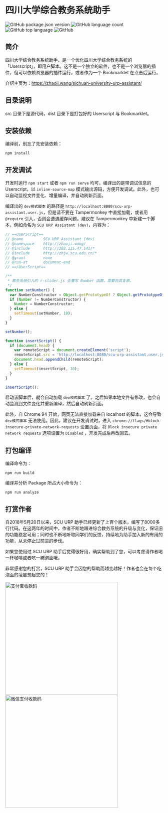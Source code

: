 # 四川大学综合教务系统助手

![GitHub package.json version](https://img.shields.io/github/package-json/v/frederick-wang/scu-urp-assistant)
![GitHub language count](https://img.shields.io/github/languages/count/frederick-wang/scu-urp-assistant)
![GitHub top language](https://img.shields.io/github/languages/top/frederick-wang/scu-urp-assistant)
![GitHub](https://img.shields.io/github/license/frederick-wang/scu-urp-assistant)

## 简介

四川大学综合教务系统助手，是一个优化四川大学综合教务系统的「Userscript」，即用户脚本。这不是一个独立的软件，也不是一个浏览器的插件，但可以依赖浏览器的插件运行，或者作为一个 Bookmarklet 在点击后运行。

介绍主页为：https://zhaoji.wang/sichuan-university-urp-assistant/

## 目录说明

src 目录下是源代码，dist 目录下是打包好的 Userscript 与 Bookmarklet。

## 安装依赖

编译前，别忘了先安装依赖：

```
npm install
```

## 开发调试

开发时运行 `npm start` 或者 `npm run serve` 均可，编译出的是带调试信息的 Userscript，以 `inline-source-map` 模式输出源码，方便开发调试。此外，也可以自动监视文件变化、增量编译，并自动刷新页面。

编译出的 `dev模式脚本` 的路径是 `http://localhost:8080/scu-urp-assistant.user.js`，但是请不要在 Tampermonkey 中直接加载，或者用 `@require` 引入，否则会遭遇缓存问题。建议在 Tampermonkey 中新建一个脚本，例如命名为 `SCU URP Assistant (dev)`，内容为：

```js
// ==UserScript==
// @name         SCU URP Assistant (dev)
// @namespace    http://zhaoji.wang/
// @include      http://202.115.47.141/*
// @include      http://zhjw.scu.edu.cn/*
// @grant        none
// @run-at       document-end
// ==/UserScript==

/**
 * 教务系统引入的 r-slider.js 会重写 Number 函数，需要将其复原。
 */
function setNumber() {
  var NumberConstructor = Object.getPrototypeOf ? Object.getPrototypeOf(0).constructor : (0).__proto__.constructor;
  if (Number != NumberConstructor) {
    Number = NumberConstructor;
  } else {
    setTimeout(setNumber, 10);
  }
}

setNumber();

function insertScript() {
  if (document.head) {
    var remoteScript = document.createElement('script');
    remoteScript.src = 'http://localhost:8080/scu-urp-assistant.user.js?ts='+(+new Date());
    document.head.appendChild(remoteScript);
  } else {
    setTimeout(insertScript, 10);
  }
}

insertScript();
```

启动该脚本后，就会自动加载 `dev模式脚本` 了。之后如果本地文件有修改，也会自动监测到文件变化并重新编译，然后自动刷新页面。

此外，自 Chrome 94 开始，网页无法直接加载来自 localhost 的脚本，这会导致 `dev模式脚本` 无法使用。因此，建议在开发调试时，进入 `chrome://flags/#block-insecure-private-network-requests` 设置页面，将 `Block insecure private network requests` 选项设置为 `Disabled` ，开发完成后再改回去。

## 打包编译

编译命令为：

```
npm run build
```

编译并分析 Package 所占大小命令为：

```
npm run analyze
```

## 打赏作者

自2018年5月20日以来，SCU URP 助手已经更新了上百个版本，编写了8000多行代码。在这两年的时间中，作者不断地跟进综合教务系统的升级与变化，保证旧的功能稳定可用；同时也不断地听取同学们的反馈，持续地为助手加入新的有用的功能，从未停止过前进的步伐。

如果您使用过 SCU URP 助手后觉得很好用，确实帮助到了您，可以考虑请作者喝一杯咖啡或者吃一碗泡面哦。

非常感谢您的打赏，SCU URP 助手会因您的帮助而越变越好！作者也会在每个吃泡面的凌晨想起您的！

<img src="https://typora-images.cdn.zhaoji.wang/1590444582.jpg" alt="支付宝收款码" height=360> <img src="https://typora-images.cdn.zhaoji.wang/mm_facetoface_collect_qrcode_1590444571616.png" alt="微信支付收款码" height=360>
